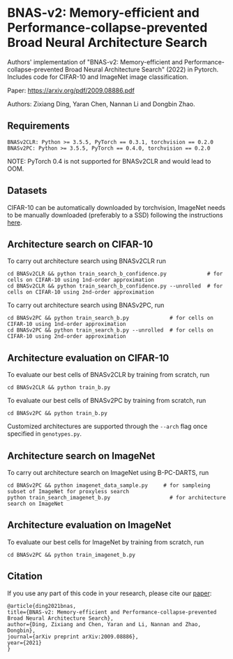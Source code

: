 # BNAS-v2: Memory-efficient and Performance-collapse-prevented Broad Neural Architecture Search
Authors' implementation of "BNAS-v2: Memory-efficient and Performance-collapse-prevented Broad Neural Architecture Search" (2022) in Pytorch.
Includes code for CIFAR-10 and ImageNet image classification.

Paper:  https://arxiv.org/pdf/2009.08886.pdf

Authors: Zixiang Ding, Yaran Chen, Nannan Li and Dongbin Zhao. 
## Requirements
```
BNASv2CLR: Python >= 3.5.5, PyTorch == 0.3.1, torchvision == 0.2.0
BNASv2PC: Python >= 3.5.5, PyTorch == 0.4.0, torchvision == 0.2.0
```
NOTE: PyTorch 0.4 is not supported for BNASv2CLR and would lead to OOM.

## Datasets
CIFAR-10 can be automatically downloaded by torchvision, ImageNet needs to be manually downloaded (preferably to a SSD) following the instructions [here](https://github.com/pytorch/examples/tree/master/imagenet).

## Architecture search on CIFAR-10
To carry out architecture search using BNASv2CLR run
```
cd BNASv2CLR && python train_search_b_confidence.py             # for cells on CIFAR-10 using 1nd-order approximation
cd BNASv2CLR && python train_search_b_confidence.py --unrolled  # for cells on CIFAR-10 using 2nd-order approximation
```
To carry out architecture search using BNASv2PC, run
```
cd BNASv2PC && python train_search_b.py             # for cells on CIFAR-10 using 1nd-order approximation
cd BNASv2PC && python train_search_b.py --unrolled  # for cells on CIFAR-10 using 2nd-order approximation
```

## Architecture evaluation on CIFAR-10
To evaluate our best cells of BNASv2CLR by training from scratch, run
```
cd BNASv2CLR && python train_b.py
```
To evaluate our best cells of BNASv2PC by training from scratch, run
```
cd BNASv2PC && python train_b.py
```
Customized architectures are supported through the `--arch` flag once specified in `genotypes.py`.

## Architecture search on ImageNet

To carry out architecture search on ImageNet using B-PC-DARTS, run
```
cd BNASv2PC && python imagenet_data_sample.py     # for sampleing subset of ImageNet for proxyless search
python train_search_imagenet_b.py                   # for architecture search on ImageNet
```

## Architecture evaluation on ImageNet
To evaluate our best cells for ImageNet by training from scratch, run
```
cd BNASv2PC && python train_imagenet_b.py
```

## Citation
If you use any part of this code in your research, please cite our [paper](https://arxiv.org/pdf/2009.08886.pdf):
```
@article{ding2021bnas,
title={BNAS-v2: Memory-efficient and Performance-collapse-prevented Broad Neural Architecture Search},
author={Ding, Zixiang and Chen, Yaran and Li, Nannan and Zhao, Dongbin},
journal={arXiv preprint arXiv:2009.08886},
year={2021}
}
```
